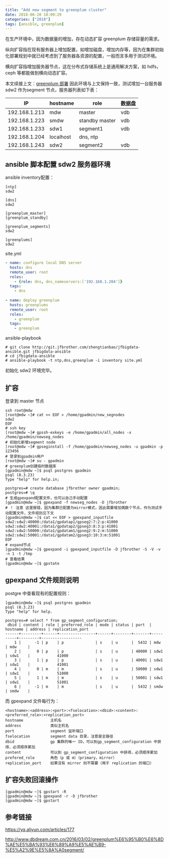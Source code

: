 ```yaml
---
title: "Add new segment to greenplum cluster"
date: 2018-06-20 18:09:29
categories: ["2018"]
tags: [ansible, greenplum]
---
```


在生产环境中，因为数据量的增加，存在动态扩容 greenplum 存储容量的需求。

纵向扩容指在现有服务器上增加配置，如增加磁盘，增加内存等，因为在集群初始化部署规划中就已经考虑到了服务器各资源的配置，一般而言多用于测试环境。

横向扩容指增加服务器节点，这在分布式存储系统上是通用解决方案，如 hdfs，ceph 等都能做到横向动态扩容。

本文续接上文：[greenplum 部署](https://zhengtianbao.com/ansible/greenplum/2018/06/15/ansible-install-greenplum.html) 因此环境与上文保持一致，测试增加一台服务器 sdw2 作为segment 节点，服务器列表如下表：

| IP            | hostname  | role           | 数据盘 |
| ------------- | --------- | -------------- | ------ |
| 192.168.1.213 | mdw       | master         | vdb    |
| 192.168.1.223 | smdw      | standby master | vdb    |
| 192.168.1.233 | sdw1      | segment1       | vdb    |
| 192.168.1.204 | localhost | dns, ntp       |        |
| 192.168.1.243 | sdw2      | segment2       | vdb    |

## ansible 脚本配置 sdw2 服务器环境

ansible inventory配置：

```
[ntp]
sdw2

[dns]
sdw2

[greenplum_master]
[greenplum_standby]

[greenplum_segments]
sdw2

[greenplums]
sdw2
```

site.yml

```yaml
- name: configure local DNS server
  hosts: dns
  remote_user: root
  roles:
    - {role: dns, dns_nameservers:['192.168.1.204']}
  tags:
    - dns
    
- name: deploy greenplum
  hosts: greenplums                                                        
  remote_user: root
  roles:
    - greenplum
  tags:
    - greenplum 
```

ansible-playbook

```
# git clone http://git.jfbrother.com/zhengtianbao/jfbigdata-ansible.git jfbigdata-ansible
# cd jfbigdata-ansible
# ansible-playbook -t ntp,dns,greenplum -i inventory site.yml 
```

初始化 sdw2 环境完毕。

## 扩容

登录到 master 节点

```
ssh root@mdw
[root@mdw ~]# cat << EOF > /home/gpadmin/new_segnodes
sdw2
EOF
# ssh key
[root@mdw ~]# gpssh-exkeys -e /home/gpadmin/all_nodes -x /home/gpadmin/newseg_nodes
# 初始化新增segment node
[root@mdw ~]# gpseginstall -f /home/gpadmin/newseg_nodes -u gpadmin -p 123456
# 登录到gpadmin用户
[root@mdw ~]# su - gpadmin
# greenplum创建临时数据库
[gpadmin@mdw ~]$ psql postgres gpadmin
psql (8.3.23)
Type "help" for help.in;

postgres=# create database jfbrother owner gpadmin;
postgres=# \q
# 生成gpexpand配置文件，也可以自己手动配置
[gpadmin@mdw ~]$ gpexpand -f newseg_nodes -D jfbrother
# ！ 注意 这里报错，因为集群已配置为mirror模式，因此需要增加偶数个节点，作为测试手动配置文件，文件规则见下文
[gpadmin@mdw ~]$ cat << EOF > gpexpand_inputfile
sdw2:sdw2:40000:/data1/gpdatap1/gpseg2:7:2:p:41000
sdw2:sdw2:40001:/data1/gpdatap2/gpseg3:8:3:p:41001
sdw2:sdw2:50000:/data1/gpdatam1/gpseg2:9:2:m:51000
sdw2:sdw2:50001:/data1/gpdatam2/gpseg3:10:3:m:51001
EOF
# expand节点
[gpadmin@mdw ~]$ gpexpand -i gpexpand_inputfile -D jfbrother -S -V -v -n 1 -t /tmp
# 查看结果
[gpadmin@mdw ~]$ gpstate
```

## gpexpand 文件规则说明

postgre 中查看现有的配置规则：

```
[gpadmin@mdw ~]$ psql postgres gpadmin
psql (8.3.23)
Type "help" for help.

postgres=# select * from gp_segment_configuration;
 dbid | content | role | preferred_role | mode | status | port  | hostname | address | replication_port 
------+---------+------+----------------+------+--------+-------+----------+---------+------------------
    1 |      -1 | p    | p              | s    | u      |  5432 | mdw      | mdw     |                 
    2 |       0 | p    | p              | s    | u      | 40000 | sdw1     | sdw1    |            41000
    3 |       1 | p    | p              | s    | u      | 40001 | sdw1     | sdw1    |            41001
    4 |       0 | m    | m              | s    | u      | 50000 | sdw1     | sdw1    |            51000
    5 |       1 | m    | m              | s    | u      | 50001 | sdw1     | sdw1    |            51001
    6 |      -1 | m    | m              | s    | u      |  5432 | smdw     | smdw    |                 
```

而 gpexpand 文件每行为：

```
<hostname>:<address>:<port>:<fselocation>:<dbid>:<content>:<preferred_role>:<replication_port>
hostname			主机名
address				类似主机名
port				segment 监听端口
fselocation			segment data 目录，注意是全路径
dbid				gp 集群的唯一 ID，可以到gp_segment_configuration 中获得，必须顺序累加
content				可以到 gp_segment_configuration 中获得，必须顺序累加
prefered_role		角色（p 或 m）（primary，mirror）
replication_port	如果没有 mirror 则不需要（用于 replication 的端口）
```

## 扩容失败回滚操作

```
[gpadmin@mdw ~]$ gpstart -R
[gpadmin@mdw ~]$ gpexpand -r -D jfbrother
[gpadmin@mdw ~]$ gpstart
```

## 参考链接

<https://yq.aliyun.com/articles/177>

<http://www.dbdream.com.cn/2016/03/02/greenplum%E6%95%B0%E6%8D%AE%E5%BA%93%E6%89%A9%E5%AE%B9-%E5%A2%9E%E5%8A%A0segment/>
